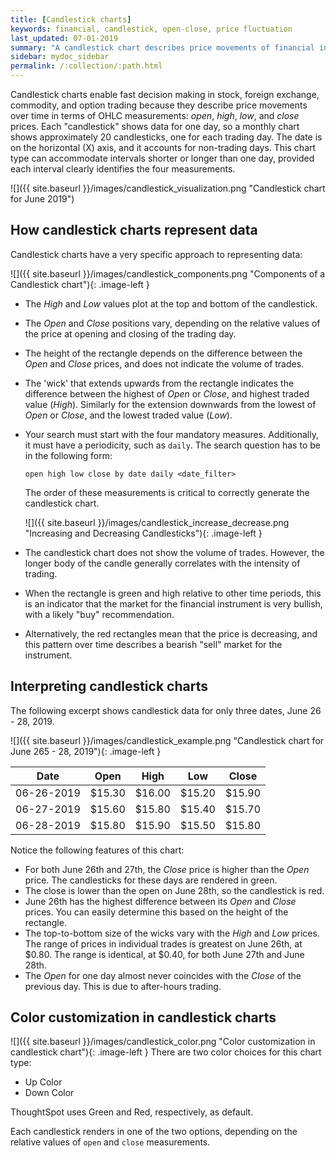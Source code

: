 ```yaml
---
title: [Candlestick charts]
keywords: financial, candlestick, open-close, price fluctuation
last_updated: 07-01-2019
summary: "A candlestick chart describes price movements of financial instruments, such as stocks, derivatives, currencies, and commodities."
sidebar: mydoc_sidebar
permalink: /:collection/:path.html
---
```

<style type="text/css">
.image-left {
  display: block;
  margin-left: auto;
  margin-right: auto;
  float: right;
}</style>

Candlestick charts enable fast decision making in stock, foreign exchange, commodity, and option trading because they describe price movements over time in terms of OHLC measurements: _open_, _high_, _low_, and _close_ prices. Each "candlestick" shows data for one day, so a monthly chart shows approximately 20 candlesticks, one for each trading day. The date is on the horizontal (X) axis, and it accounts for non-trading days. This chart type can accommodate intervals shorter or longer than one day, provided each interval clearly identifies the four measurements.

![]({{ site.baseurl }}/images/candlestick_visualization.png "Candlestick chart for June 2019")

## How candlestick charts represent data

Candlestick charts have a very specific approach to representing data:

  ![]({{ site.baseurl }}/images/candlestick_components.png "Components of a Candlestick chart"){: .image-left }

* The _High_ and _Low_ values plot at the top and bottom of the candlestick.

* The _Open_ and _Close_ positions vary, depending on the relative values of the price at opening and closing of the trading day.

* The height of the rectangle depends on the difference between the _Open_ and _Close_ prices, and does not indicate the volume of trades.

* The 'wick' that extends upwards from the rectangle indicates the difference between the highest of _Open_ or _Close_, and highest traded value (_High_). Similarly for the extension downwards from the lowest of _Open_ or _Close_, and the lowest traded value (_Low_).

* Your search must start with the four mandatory measures. Additionally, it must have a periodicity, such as `daily`. The search question has to be in the following form:
  ```
  open high low close by date daily <date_filter>
  ```
  The order of these measurements is critical to correctly generate the candlestick chart.

  ![]({{ site.baseurl }}/images/candlestick_increase_decrease.png "Increasing and Decreasing Candlesticks"){: .image-left }

* The candlestick chart does not show the volume of trades. However, the longer body of the candle generally correlates with the intensity of trading.

* When the rectangle is green and high relative to other time periods, this is an indicator that the market for the financial instrument is very bullish, with a likely "buy" recommendation.

* Alternatively, the red rectangles mean that the price is decreasing, and this pattern over time describes a bearish "sell" market for the instrument.

## Interpreting candlestick charts

The following excerpt shows candlestick data for only three dates, June 26 - 28, 2019.

![]({{ site.baseurl }}/images/candlestick_example.png "Candlestick chart for June 265 - 28, 2019"){: .image-left }

| Date | Open | High | Low | Close |
| --- | --- | --- | --- | --- |
| 06-26-2019 | $15.30 | $16.00 | $15.20 | $15.90 |
| 06-27-2019 | $15.60 | $15.80 | $15.40 | $15.70 |
| 06-28-2019 | $15.80 | $15.90 | $15.50 | $15.80 |

Notice the following features of this chart:
* For both June 26th and 27th, the _Close_ price is higher than the _Open_ price. The candlesticks for these days are rendered in green.
* The close is lower than the open on June 28th, so the candlestick is red.
* June 26th has the highest difference between its _Open_ and _Close_ prices. You can easily determine this based on the height of the rectangle.
* The top-to-bottom size of the wicks vary with the _High_ and _Low_ prices. The range of prices in individual trades is greatest on June 26th, at $0.80. The range is identical, at $0.40, for both June 27th and June 28th.
* The _Open_ for one day almost never coincides with the _Close_ of the previous day. This is due to after-hours trading.


## Color customization in candlestick charts

![]({{ site.baseurl }}/images/candlestick_color.png "Color customization in candlestick chart"){: .image-left }
There are two color choices for this chart type:
* Up Color
* Down Color

ThoughtSpot uses Green and Red, respectively, as default.

Each candlestick renders in one of the two options, depending on the relative values of `open` and `close` measurements.
